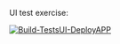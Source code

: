 UI test exercise:

[![Build-TestsUI-DeployAPP](https://github.com/vito-dim/Library-Catalog/actions/workflows/test-UI-deploy.yml/badge.svg)](https://github.com/vito-dim/Library-Catalog/actions/workflows/test-UI-deploy.yml)
